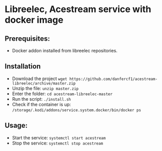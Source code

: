 # Libreelec, Acestream service with docker image 

## Prerequisites:
*   Docker addon installed from libreelec repositories.

## Installation

*   Download the project `wget https://github.com/danfercf1/acestream-libreelec/archive/master.zip`
*   Unzip the file: `unzip master.zip`
*   Enter the folder: `cd acestream-libreelec-master`
*   Run the script: `./install.sh`
*   Check if the container is up: `/storage/.kodi/addons/service.system.docker/bin/docker ps`

## Usage:
*   Start the service: `systemctl start acestream`
*   Stop the service: `systemctl stop acestream`
